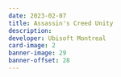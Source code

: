 ```yaml
---
date: 2023-02-07
title: Assassin's Creed Unity
description:
developer: Ubisoft Montreal
card-image: 2
banner-image: 29
banner-offset: 28
---
```

